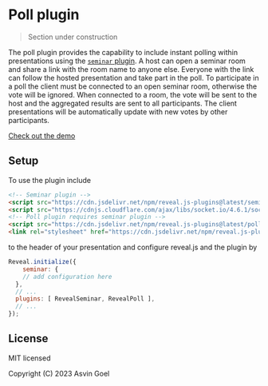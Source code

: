 # Poll plugin

> Section under construction

The poll plugin provides the capability to include instant polling within presentations using the [`seminar` plugin](https://github.com/rajgoel/reveal.js-plugins/tree/master/seminar).
A host can open a seminar room and share a link with the room name to anyone else. Everyone with the link can follow the hosted presentation and take part in the poll. To participate in a poll the client must be connected to an open seminar room, otherwise the vote will be ignored. When connected to a room, the vote will be sent to the host and the aggregated results are sent to all participants. The client presentations will be automatically update with new votes by other participants.

[Check out the demo](https://rajgoel.github.io/reveal.js-demos/?topic=seminar)

## Setup

To use the plugin include
```html
<!-- Seminar plugin -->
<script src="https://cdn.jsdelivr.net/npm/reveal.js-plugins@latest/seminar/plugin.js"></script>
<script src="https://cdnjs.cloudflare.com/ajax/libs/socket.io/4.6.1/socket.io.js"></script>
<!-- Poll plugin requires seminar plugin -->
<script src="https://cdn.jsdelivr.net/npm/reveal.js-plugins@latest/poll/plugin.js"></script>
<link rel="stylesheet" href="https://cdn.jsdelivr.net/npm/reveal.js-plugins@latest/poll/style.css">
```
to the header of your presentation and configure reveal.js and the plugin by

```js
Reveal.initialize({
	seminar: {
    // add configuration here
  },
  // ...
  plugins: [ RevealSeminar, RevealPoll ],
  // ...
});
```


## License

MIT licensed

Copyright (C) 2023 Asvin Goel
